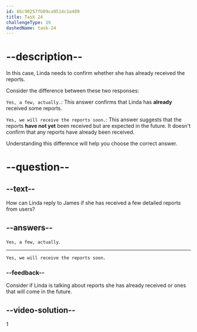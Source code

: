 ```yaml
---
id: 66c90257fb09ca9514c1a489
title: Task 24
challengeType: 19
dashedName: task-24
---
```

<!-- (Audio) James: Have we received any detailed reports from users about this issue? -->

# --description--

In this case, Linda needs to confirm whether she has already received the reports.

Consider the difference between these two responses:

`Yes, a few, actually.`: This answer confirms that Linda has **already** received some reports. 

`Yes, we will receive the reports soon.`: This answer suggests that the reports **have not yet** been received but are expected in the future. It doesn't confirm that any reports have already been received.

Understanding this difference will help you choose the correct answer.

# --question--

## --text--

How can Linda reply to James if she has received a few detailed reports from users?

## --answers--

`Yes, a few, actually`.

---

`Yes, we will receive the reports soon.`

### --feedback--

Consider if Linda is talking about reports she has already received or ones that will come in the future.
  
## --video-solution--

1
